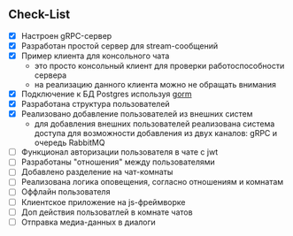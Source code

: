 ## Check-List
- [x] Настроен gRPC-сервер
- [x] Разработан простой сервер для stream-сообщений
- [x] Пример клиента для консольного чата
  - это просто консольный клиент для проверки работоспособности сервера
  - на реализацию данного клиента можно не обращать внимания
- [x] Подключение к БД Postgres используя [gorm](gorm.io)
- [x] Разработана структура пользователей
- [x] Реализовано добавление пользователей из внешних систем
  - для добавления внешних пользователей реализована система доступа для возможности добавления из двух каналов: gRPC и очередь RabbitMQ
- [ ] Функционал авторизации пользователя в чате с jwt
- [ ] Разработаны "отношения" между пользователями
- [ ] Добавлено разделение на чат-комнаты
- [ ] Реализована логика оповещения, согласно отношениям и комнатам
- [ ] Оффлайн пользователя
- [ ] Клиентское приложение на js-фреймворке
- [ ] Доп действия пользоватлей в комнате чатов
- [ ] Отправка медиа-данных в диалоги